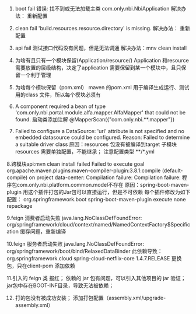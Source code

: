 1. boot fail
错误: 找不到或无法加载主类 com.only.nbi.NbiApplication
解决办法：<resources> 重新配置
2. clean fail
'build.resources.resource.directory' is missing.
解决办法：<resources> 重新配置

3. api fail
测试接口代码没有问题，但是无法调通
解决办法：mnv clean install

4. 为啥有且只有一个模块保留(Application/resource/)
Application 和resource 需要放置的层级结构，决定了application 需要保留到某一个模块中，且只保留一个利于管理
5. 为啥每个模块保留（pom.xml）
maven 的pom.xml 用于编译生成运行、测试用的class 文件，所以每个模块必须有

6. A component required a bean of type 'com.only.nbi.portal.module.alfa.mapper.AlfaMapper' that could not be found.
启动类添加注解 @MapperScan({"com.only.nbi.**.mapper"})


7. Failed to configure a DataSource: 'url' attribute is not specified and no embedded datasource could be configured.
Reason: Failed to determine a suitable driver class
原因：resources 包没有被编译到target
子模块 resources 需要单独配置，不能继承；
注意配置类型 <include>**/*.yml</include>

8.跨模块api:mvn clean install failed
Failed to execute goal org.apache.maven.plugins:maven-compiler-plugin:3.8.1:compile (default-compile) on project data-center: Compilation failure: Compilation failure:
程序包com.only.nbi.platform.common.model不存在
原因：spring-boot-maven-plugin 用这个插件打包的Jar包可以直接运行，但是不可依赖
每个插件修改为如下配置：
            <plugin>
                <groupId>org.springframework.boot</groupId>
                <artifactId>spring-boot-maven-plugin</artifactId>
                <configuration>
                    <classifier>execute</classifier>
                </configuration>
                <executions>
                    <execution>
                        <phase>none</phase>
                        <goals>
                            <goal>repackage</goal>
                        </goals>
                    </execution>
                </executions>
            </plugin>

9.feign 消费者启动失败
java.lang.NoClassDefFoundError: org/springframework/cloud/context/named/NamedContextFactory$Specification
缓存问题，重新编译

10.feign 服务者启动失败
java.lang.NoClassDefFoundError: org/springframework/boot/bind/RelaxedDataBinder
此依赖导致：
        <dependency>
            <groupId>org.springframework.cloud</groupId>
            <artifactId>spring-cloud-netflix-core</artifactId>
            <version>1.4.7.RELEASE</version>
        </dependency>
更换包，只在client-pom 添加依赖

11.引入的 feign 类 报红；
依赖的 jar 包有问题，可以引入其他项目的 jar 验证；
jar包中存在BOOT-INF目录，导致无法被依赖；

12. 打的包没有被成功安装；
添加打包配置（assembly.xml/upgrade-assembly.xml）





